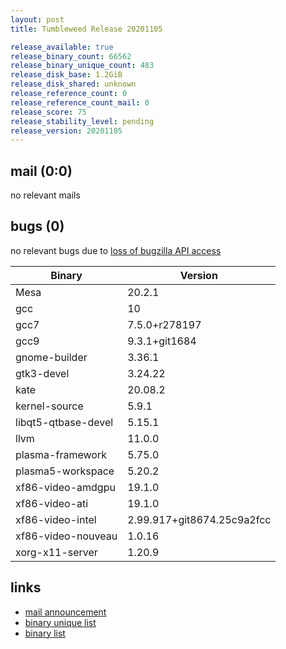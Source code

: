 ```yaml
---
layout: post
title: Tumbleweed Release 20201105

release_available: true
release_binary_count: 66562
release_binary_unique_count: 483
release_disk_base: 1.2GiB
release_disk_shared: unknown
release_reference_count: 0
release_reference_count_mail: 0
release_score: 75
release_stability_level: pending
release_version: 20201105
---
```


## mail (0:0)

no relevant mails

## bugs (0)

<!--more-->

no relevant bugs due to [loss of bugzilla API access](https://bugzilla.opensuse.org/show_bug.cgi?id=1157722)

Binary | Version
--- | ---
Mesa | 20.2.1
gcc | 10
gcc7 | 7.5.0+r278197
gcc9 | 9.3.1+git1684
gnome-builder | 3.36.1
gtk3-devel | 3.24.22
kate | 20.08.2
kernel-source | 5.9.1
libqt5-qtbase-devel | 5.15.1
llvm | 11.0.0
plasma-framework | 5.75.0
plasma5-workspace | 5.20.2
xf86-video-amdgpu | 19.1.0
xf86-video-ati | 19.1.0
xf86-video-intel | 2.99.917+git8674.25c9a2fcc
xf86-video-nouveau | 1.0.16
xorg-x11-server | 1.20.9

## links

- [mail announcement](https://lists.opensuse.org/opensuse-factory/2020-11/msg00073.html)
- [binary unique list](http://download.opensuse.org/history/20201105/rpm.unique.list)
- [binary list](http://download.opensuse.org/history/20201105/rpm.list)

